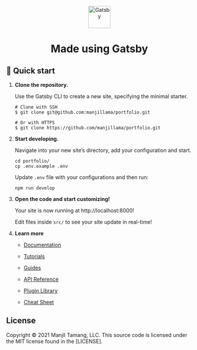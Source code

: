 <p align="center">
  <a href="https://www.gatsbyjs.com/?utm_source=starter&utm_medium=readme&utm_campaign=minimal-starter">
    <img alt="Gatsby" src="https://www.gatsbyjs.com/Gatsby-Monogram.svg" width="60" />
  </a>
</p>
<h1 align="center">
  Made using Gatsby
</h1>

## 🚀 Quick start

1.  **Clone the repository.**

    Use the Gatsby CLI to create a new site, specifying the minimal starter.

    ```shell
    # Clone with SSH
    $ git clone git@github.com:manjillama/portfolio.git

    # Or with HTTPS
    $ git clone https://github.com/manjillama/portfolio.git
    ```

2.  **Start developing.**

    Navigate into your new site’s directory, add your configuration and start.

    ```shell
    cd portfolio/
    cp .env.example .env
    ```

    Update `.env` file with your configurations and then run:

    ```shell
    npm run develop
    ```

3.  **Open the code and start customizing!**

    Your site is now running at http://localhost:8000!

    Edit files inside `src/` to see your site update in real-time!

4.  **Learn more**

    - [Documentation](https://www.gatsbyjs.com/docs/?utm_source=starter&utm_medium=readme&utm_campaign=minimal-starter)

    - [Tutorials](https://www.gatsbyjs.com/tutorial/?utm_source=starter&utm_medium=readme&utm_campaign=minimal-starter)

    - [Guides](https://www.gatsbyjs.com/tutorial/?utm_source=starter&utm_medium=readme&utm_campaign=minimal-starter)

    - [API Reference](https://www.gatsbyjs.com/docs/api-reference/?utm_source=starter&utm_medium=readme&utm_campaign=minimal-starter)

    - [Plugin Library](https://www.gatsbyjs.com/plugins?utm_source=starter&utm_medium=readme&utm_campaign=minimal-starter)

    - [Cheat Sheet](https://www.gatsbyjs.com/docs/cheat-sheet/?utm_source=starter&utm_medium=readme&utm_campaign=minimal-starter)

## License

Copyright © 2021 Manjil Tamang, LLC. This source code is licensed under the MIT license found in the [LICENSE].

